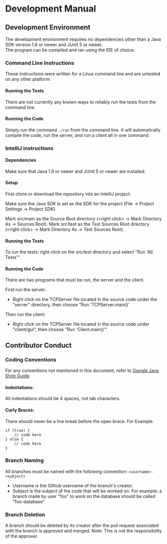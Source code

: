 # Development Manual

## Development Environment

The development environment requires no dependencies other than a Java SDK version 1.8 or newer and JUnit 5 or newer.  
The program can be compiled and ran using the IDE of choice.

### Command Line Instructions

These instructions were written for a Linux command line and are untested on any other platform.

#### Running the Tests

There are not currently any known ways to reliably run the tests from the command line.

#### Running the Code

Simply run the command `./run` from the command line.
It will automatically compile the code, run the server, and run a client all in one command.

### IntelliJ instructions
#### Dependencies

Make sure that Java 1.8 or newer and JUnit 5 or newer are installed.

#### Setup

First clone or download the repository into an IntelliJ project.

Make sure the Java SDK is set as the SDK for the project (File -> Project Settings -> Project SDK).

Mark src/main as the Source Root directory (\<right click\> -> Mark Directory As -> Sources Root).
Mark src/test as the Test Sources Root directory (\<right click\> -> Mark Directory As -> Test Sources Root).

#### Running the Tests

To run the tests: right click on the src/test directory and select "Run 'All Tests'"

#### Running the Code

There are two programs that must be run, the server and the client.

First run the server:
* Right click on the TCPServer file located in the source code under the "server" directory, then choose "Run 'TCPServer.main()'

Then run the client:
* Right click on the TCPServer file located in the source code under "client/gui", then choose "Run 'Client.main()'"

## Contributor Conduct

### Coding Conventions

For any conventions not mentioned in this document, refer to [Google Java Style Guide](https://google.github.io/styleguide/javaguide.html).

#### Indentations:

All indentations should be 4 spaces, not tab characters.

#### Curly Braces:

There should never be a line break before the open brace.
	For Example:
``` 
if (true) {
	// code here
} else {
	// code here
}
```

### Branch Naming

All branches must be named with the following convention:
`<username>-<subject>`

* Username is the Github username of the branch's creator.
* Subject is the subject of the code that will be worked on.
	For example: a branch made by user "foo" to work on the database should be called "foo-database"
  
### Branch Deletion

A branch should be deleted by its creator after the pull request associated with the branch is approved and merged.
Note: This is not the responsibility of the approver.
